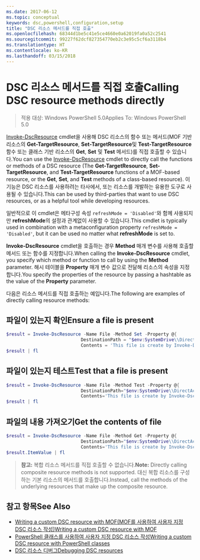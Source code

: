 ```yaml
---
ms.date: 2017-06-12
ms.topic: conceptual
keywords: dsc,powershell,configuration,setup
title: "DSC 리소스 메서드를 직접 호출"
ms.openlocfilehash: 68344d1be5c41e5ce4660e0a62019fa0a52c2541
ms.sourcegitcommit: 99227f62dcf827354770eb2c3e95c5cf6a3118b4
ms.translationtype: HT
ms.contentlocale: ko-KR
ms.lasthandoff: 03/15/2018
---
```

# <a name="calling-dsc-resource-methods-directly"></a><span data-ttu-id="270cd-103">DSC 리소스 메서드를 직접 호출</span><span class="sxs-lookup"><span data-stu-id="270cd-103">Calling DSC resource methods directly</span></span>

><span data-ttu-id="270cd-104">적용 대상: Windows PowerShell 5.0</span><span class="sxs-lookup"><span data-stu-id="270cd-104">Applies To: Windows PowerShell 5.0</span></span>

<span data-ttu-id="270cd-105">[Invoke-DscResource](https://technet.microsoft.com/library/mt517869.aspx) cmdlet을 사용해 DSC 리소스의 함수 또는 메서드(MOF 기반 리소스의 **Get-TargetResource**, **Set-TargetResource**및 **Test-TargetResource** 함수 또는 클래스 기반 리소스의 **Get**, **Set** 및 **Test** 메서드)를 직접 호출할 수 있습니다.</span><span class="sxs-lookup"><span data-stu-id="270cd-105">You can use the [Invoke-DscResource](https://technet.microsoft.com/library/mt517869.aspx) cmdlet to directly call the functions or methods of a DSC resource (The **Get-TargetResource**, **Set-TargetResource**, and **Test-TargetResource** functions of a MOF-based resource, or the **Get**, **Set**, and **Test** methods of a class-based resource).</span></span> <span data-ttu-id="270cd-106">이 기능은 DSC 리소스를 사용하려는 타사에서, 또는 리소스를 개발하는 유용한 도구로 사용될 수 있습니다.</span><span class="sxs-lookup"><span data-stu-id="270cd-106">This can be used by third-parties that want to use DSC resources, or as a helpful tool while developing resources.</span></span> 

<span data-ttu-id="270cd-107">일반적으로 이 cmdlet은 메타구성 속성 `refreshMode = 'Disabled'`와 함께 사용되지만 **refreshMode**의 설정과 관계없이 사용할 수 있습니다.</span><span class="sxs-lookup"><span data-stu-id="270cd-107">This cmdlet is typically used in combination with a metaconfiguration property `refreshMode = 'Disabled'`, but it can be used no matter what **refreshMode** is set to.</span></span>

<span data-ttu-id="270cd-108">**Invoke-DscResource** cmdlet을 호출하는 경우 **Method** 매개 변수를 사용해 호출할 메서드 또는 함수를 지정합니다.</span><span class="sxs-lookup"><span data-stu-id="270cd-108">When calling the **Invoke-DscResource** cmdlet, you specify which method or function to call by using the **Method** parameter.</span></span> <span data-ttu-id="270cd-109">해시 테이블을 **Property** 매개 변수 값으로 전달해 리소스의 속성을 지정합니다.</span><span class="sxs-lookup"><span data-stu-id="270cd-109">You specify the properties of the resource by passing a hashtable as the value of the **Property** parameter.</span></span>

<span data-ttu-id="270cd-110">다음은 리소스 메서드를 직접 호출하는 예입니다.</span><span class="sxs-lookup"><span data-stu-id="270cd-110">The following are examples of directly calling resource methods:</span></span>

## <a name="ensure-a-file-is-present"></a><span data-ttu-id="270cd-111">파일이 있는지 확인</span><span class="sxs-lookup"><span data-stu-id="270cd-111">Ensure a file is present</span></span>

```powershell
$result = Invoke-DscResource -Name File -Method Set -Property @{
                            DestinationPath = "$env:SystemDrive\\DirectAccess.txt";
                            Contents = 'This file is create by Invoke-DscResource'} -Verbose
$result | fl
```

## <a name="test-that-a-file-is-present"></a><span data-ttu-id="270cd-112">파일이 있는지 테스트</span><span class="sxs-lookup"><span data-stu-id="270cd-112">Test that a file is present</span></span>

```powershell
$result = Invoke-DscResource -Name File -Method Test -Property @{
                            DestinationPath="$env:SystemDrive\\DirectAccess.txt";
                            Contents='This file is create by Invoke-DscResource'} -Verbose
$result | fl
```

## <a name="get-the-contents-of-file"></a><span data-ttu-id="270cd-113">파일의 내용 가져오기</span><span class="sxs-lookup"><span data-stu-id="270cd-113">Get the contents of file</span></span>

```powershell
$result = Invoke-DscResource -Name File -Method Get -Property @{
                            DestinationPath="$env:SystemDrive\\DirectAccess.txt";
                            Contents='This file is create by Invoke-DscResource'} -Verbose
$result.ItemValue | fl
```

><span data-ttu-id="270cd-114">**참고:** 복합 리소스 메서드를 직접 호출할 수 없습니다.</span><span class="sxs-lookup"><span data-stu-id="270cd-114">**Note:** Directly calling composite resource methods is not supported.</span></span> <span data-ttu-id="270cd-115">대신 복합 리소스를 구성하는 기본 리소스의 메서드를 호출합니다.</span><span class="sxs-lookup"><span data-stu-id="270cd-115">Instead, call the methods of the underlying resources that make up the composite resource.</span></span>

## <a name="see-also"></a><span data-ttu-id="270cd-116">참고 항목</span><span class="sxs-lookup"><span data-stu-id="270cd-116">See Also</span></span>
- [<span data-ttu-id="270cd-117">Writing a custom DSC resource with MOF(MOF를 사용하여 사용자 지정 DSC 리소스 작성)</span><span class="sxs-lookup"><span data-stu-id="270cd-117">Writing a custom DSC resource with MOF</span></span>](authoringResourceMOF.md) 
- [<span data-ttu-id="270cd-118">PowerShell 클래스를 사용하여 사용자 지정 DSC 리소스 작성</span><span class="sxs-lookup"><span data-stu-id="270cd-118">Writing a custom DSC resource with PowerShell classes</span></span>](authoringResourceClass.md)
- [<span data-ttu-id="270cd-119">DSC 리소스 디버그</span><span class="sxs-lookup"><span data-stu-id="270cd-119">Debugging DSC resources</span></span>](debugResource.md)

